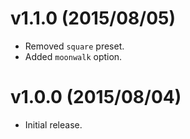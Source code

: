 # v1.1.0 (2015/08/05)

* Removed `square` preset.
* Added `moonwalk` option.

# v1.0.0 (2015/08/04)

* Initial release.
